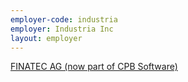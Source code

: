 ```yaml
---
employer-code: industria
employer: Industria Inc
layout: employer
---
```

[FINATEC AG (now part of CPB Software)](https://www.cpb-software.com/)
